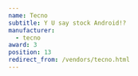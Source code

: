 ```yaml
---
name: Tecno
subtitle: Y U say stock Android!?
manufacturer:
  - tecno
award: 3
position: 13
redirect_from: /vendors/tecno.html
---
```

